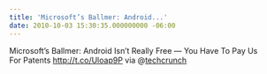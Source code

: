 ```yaml
---
title: 'Microsoft’s Ballmer: Android...'
date: 2010-10-03 15:30:35.000000000 -06:00
---
```

Microsoft’s Ballmer: Android Isn’t Really Free — You Have To Pay Us For Patents <a href="http://t.co/Uloap9P" rel="nofollow">http://t.co/Uloap9P</a> via @<a href="http://twitter.com/techcrunch" class="aktt_username">techcrunch</a>
